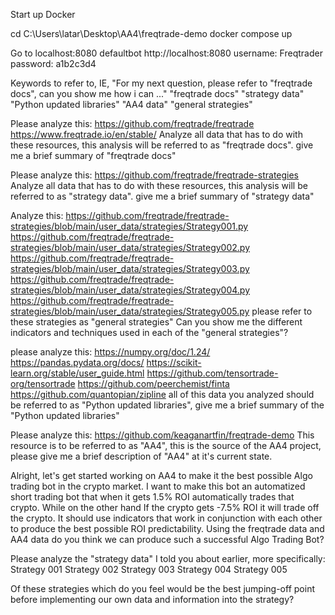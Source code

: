 Start up Docker

cd C:\Users\latar\Desktop\AA4\freqtrade-demo
docker compose up

Go to localhost:8080
  defaultbot
  http://localhost:8080
  username: Freqtrader
  password: a1b2c3d4

Keywords to refer to, IE, "For my next question, please refer to "freqtrade docs", can you show me how i can ..."
"freqtrade docs"
"strategy data"
"Python updated libraries"
"AA4 data"
"general strategies"

Please analyze this: 
https://github.com/freqtrade/freqtrade
https://www.freqtrade.io/en/stable/
Analyze all data that has to do with these resources, this analysis will be referred to as "freqtrade docs". give me a brief summary of "freqtrade docs"

Please analyze this: 
https://github.com/freqtrade/freqtrade-strategies
Analyze all data that has to do with these resources, this analysis will be referred to as "strategy data". give me a brief summary of "strategy data"

Analyze this: 
https://github.com/freqtrade/freqtrade-strategies/blob/main/user_data/strategies/Strategy001.py
https://github.com/freqtrade/freqtrade-strategies/blob/main/user_data/strategies/Strategy002.py
https://github.com/freqtrade/freqtrade-strategies/blob/main/user_data/strategies/Strategy003.py
https://github.com/freqtrade/freqtrade-strategies/blob/main/user_data/strategies/Strategy004.py
https://github.com/freqtrade/freqtrade-strategies/blob/main/user_data/strategies/Strategy005.py
please refer to these strategies as "general strategies" Can you show me the different indicators and techniques used in each of the "general strategies"?

please analyze this:
https://numpy.org/doc/1.24/
https://pandas.pydata.org/docs/
https://scikit-learn.org/stable/user_guide.html
https://github.com/tensortrade-org/tensortrade
https://github.com/peerchemist/finta
https://github.com/quantopian/zipline
all of this data you analyzed should be referred to as "Python updated libraries", give me a brief summary of the "Python updated libraries"

Please analyze this: 
https://github.com/keaganartfin/freqtrade-demo
This resource is to be referred to as "AA4", this is the source of the AA4 project, please give me a brief description of "AA4" at it's current state.

Alright, let's get started working on AA4 to make it the best possible Algo trading bot in the crypto market. I want to make this bot an automatized short trading bot that when it gets 1.5% ROI automatically trades that crypto. While on the other hand If the crypto gets -7.5% ROI it will trade off the crypto. It should use indicators that work in conjunction with each other to produce the best possible ROI predictability. Using the freqtrade data and AA4 data do you think we can produce such a successful Algo Trading Bot?

Please analyze the "strategy data" I told you about earlier, more specifically:
Strategy 001
Strategy 002
Strategy 003
Strategy 004
Strategy 005

Of these strategies which do you feel would be the best jumping-off point before implementing our own data and information into the strategy?